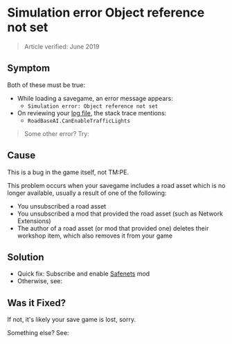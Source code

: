 # Simulation error Object reference not set
> Article verified: June 2019

## Symptom

Both of these must be true:

* While loading a savegame, an error message appears:
    * `Simulation error: Object reference not set`
* On reviewing your [log file](Share-your-Cities-Skylines-log-file.md), the stack trace mentions:
    * `RoadBaseAI.CanEnableTrafficLights`

> Some other error? Try: [](Object-reference-not-set-to-an-instance-of-an-object.md)

## Cause

This is a bug in the game itself, not TM:PE.

This problem occurs when your savegame includes a road asset which is no longer available, usually a result of one of the following:

* You unsubscribed a road asset
* You unsubscribed a mod that provided the road asset (such as Network Extensions)
* The author of a road asset (or mod that provided one) deletes their workshop item, which also removes it from your game

## Solution

* Quick fix: Subscribe and enable [Safenets](https://steamcommunity.com/sharedfiles/filedetails/?id=1620588636) mod
* Otherwise, see: [](How-to-remove-workshop-networks.md)

## Was it Fixed?

If not, it's likely your save game is lost, sorry.

Something else? See: [](Troubleshooting.md)